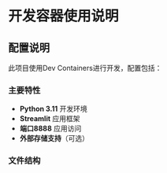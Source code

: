 # 开发容器使用说明

## 配置说明

此项目使用Dev Containers进行开发，配置包括：

### 主要特性
- **Python 3.11** 开发环境
- **Streamlit** 应用框架
- **端口8888** 应用访问
- **外部存储支持**（可选）

### 文件结构